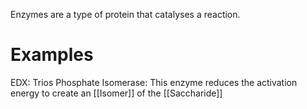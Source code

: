 Enzymes are a type of protein that catalyses a reaction.


# Examples
EDX: 
Trios Phosphate Isomerase:
This enzyme reduces the activation energy to create an [[Isomer]] of the [[Saccharide]] 

